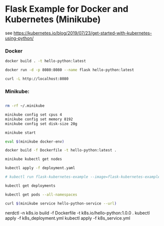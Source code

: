 # Flask Example for Docker and Kubernetes (Minikube)

see https://kubernetes.io/blog/2019/07/23/get-started-with-kubernetes-using-python/

### Docker

```bash
docker build . -t hello-python:latest

docker run -d -p 8080:8080 --name flask hello-python:latest

curl -L http://localhost:8080

```

### Minikube:

```bash

rm -rf ~/.minikube

minikube config set cpus 4
minikube config set memory 8192
minikube config set disk-size 20g

minikube start

eval $(minikube docker-env)

docker build -f Dockerfile -t hello-python:latest .

minikube kubectl get nodes

kubectl apply -f deployment.yaml

# kubectl run flask-kubernetes-example --image=flask-kubernetes-example:latest --port=8080 --image-pull-policy=Never

kubectl get deployments

kubectl get pods --all-namespaces

curl $(minikube service hello-python-service --url)

```

nerdctl -n k8s.io build -f Dockerfile -t k8s.io/hello-python:1.0.0 .
kubectl apply -f k8s_deployment.yml
kubectl apply -f k8s_service.yml

